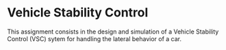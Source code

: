 # Vehicle Stability Control

This assignment consists in the design and simulation of a Vehicle Stability Control (VSC) sytem for
handling the lateral behavior of a car.
